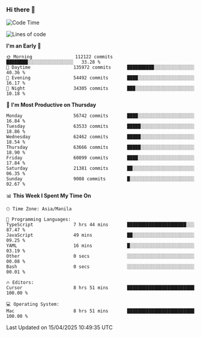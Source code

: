 ### Hi there 👋

<!--START_SECTION:waka-->
![Code Time](http://img.shields.io/badge/Code%20Time-5%2C999%20hrs%2012%20mins-blue)

![Lines of code](https://img.shields.io/badge/From%20Hello%20World%20I%27ve%20Written-124.6%20million%20lines%20of%20code-blue)

**I'm an Early 🐤** 

```text
🌞 Morning                112122 commits      ████████░░░░░░░░░░░░░░░░░   33.28 % 
🌆 Daytime                135972 commits      ██████████░░░░░░░░░░░░░░░   40.36 % 
🌃 Evening                54492 commits       ████░░░░░░░░░░░░░░░░░░░░░   16.17 % 
🌙 Night                  34305 commits       ███░░░░░░░░░░░░░░░░░░░░░░   10.18 % 
```
📅 **I'm Most Productive on Thursday** 

```text
Monday                   56742 commits       ████░░░░░░░░░░░░░░░░░░░░░   16.84 % 
Tuesday                  63533 commits       █████░░░░░░░░░░░░░░░░░░░░   18.86 % 
Wednesday                62462 commits       █████░░░░░░░░░░░░░░░░░░░░   18.54 % 
Thursday                 63666 commits       █████░░░░░░░░░░░░░░░░░░░░   18.90 % 
Friday                   60099 commits       ████░░░░░░░░░░░░░░░░░░░░░   17.84 % 
Saturday                 21381 commits       ██░░░░░░░░░░░░░░░░░░░░░░░   06.35 % 
Sunday                   9008 commits        █░░░░░░░░░░░░░░░░░░░░░░░░   02.67 % 
```


📊 **This Week I Spent My Time On** 

```text
🕑︎ Time Zone: Asia/Manila

💬 Programming Languages: 
TypeScript               7 hrs 44 mins       ██████████████████████░░░   87.47 % 
JavaScript               49 mins             ██░░░░░░░░░░░░░░░░░░░░░░░   09.25 % 
YAML                     16 mins             █░░░░░░░░░░░░░░░░░░░░░░░░   03.19 % 
Other                    0 secs              ░░░░░░░░░░░░░░░░░░░░░░░░░   00.08 % 
Bash                     0 secs              ░░░░░░░░░░░░░░░░░░░░░░░░░   00.01 % 

🔥 Editors: 
Cursor                   8 hrs 51 mins       █████████████████████████   100.00 % 

💻 Operating System: 
Mac                      8 hrs 51 mins       █████████████████████████   100.00 % 
```


 Last Updated on 15/04/2025 10:49:35 UTC
<!--END_SECTION:waka-->


<!--
**rad182/rad182** is a ✨ _special_ ✨ repository because its `README.md` (this file) appears on your GitHub profile.

Here are some ideas to get you started:

- 🔭 I’m currently working on ...
- 🌱 I’m currently learning ...
- 👯 I’m looking to collaborate on ...
- 🤔 I’m looking for help with ...
- 💬 Ask me about ...
- 📫 How to reach me: ...
- 😄 Pronouns: ...
- ⚡ Fun fact: ...
-->
